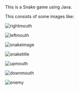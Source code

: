 This is a Snake game using Java.

This consists of some images like: 

![rightmouth](https://user-images.githubusercontent.com/71941738/147540072-f3813544-847e-4122-9e2c-cd029cdd3b50.png)

![leftmouth](https://user-images.githubusercontent.com/71941738/147540089-ec2158db-793a-4049-b97f-f2138dc8a346.png)

![snakeimage](https://user-images.githubusercontent.com/71941738/147540075-497987be-f506-4275-a37e-4b58ca01ad93.png)

![snaketitle](https://user-images.githubusercontent.com/71941738/147540077-0a19621f-70a1-4069-86c4-7df2c957b638.jpg)

![upmouth](https://user-images.githubusercontent.com/71941738/147540082-376fe9a0-4b86-4301-ba82-44207375da90.png)

![downmouth](https://user-images.githubusercontent.com/71941738/147540083-57fdbd87-1ca0-496c-a418-e49de2811765.png)

![enemy](https://user-images.githubusercontent.com/71941738/147540085-049606ed-68eb-411d-b25b-bf65fb726764.png)
